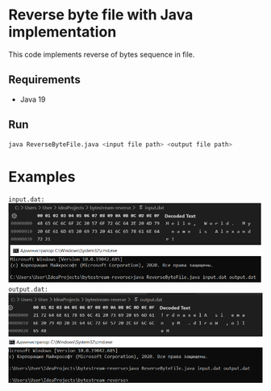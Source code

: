 # Reverse byte file with Java implementation

This code implements reverse of bytes sequence in file.

## Requirements
* Java 19

## Run
```bash
java ReverseByteFile.java <input file path> <output file path>
```

# Examples
`input.dat:`
![Example of work](imgs/example1.png)
`output.dat:`
![Example of work](imgs/example2.png)
